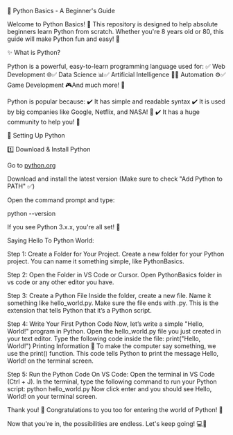 🐍 Python Basics - A Beginner's Guide

Welcome to Python Basics! 🎉 This repository is designed to help absolute beginners learn Python from scratch. Whether you're 8 years old or 80, this guide will make Python fun and easy! 🚀

✨ What is Python?

Python is a powerful, easy-to-learn programming language used for:
✅ Web Development 🌐✅ Data Science 📊✅ Artificial Intelligence 🤖✅ Automation ⚙️✅ Game Development 🎮And much more! 🚀

Python is popular because:
✔️ It has simple and readable syntax
✔️ It is used by big companies like Google, Netflix, and NASA! 🚀
✔️ It has a huge community to help you! 🤝

🔧 Setting Up Python

1️⃣ Download & Install Python

Go to [python.org](https://www.python.org/downloads/)

Download and install the latest version (Make sure to check "Add Python to PATH" ✅)

Open the command prompt and type:

python --version

If you see Python 3.x.x, you're all set! 🎉

Saying Hello To Python World:

Step 1: Create a Folder for Your Project.
Create a new folder for your Python project. You can name it something simple, like PythonBasics.


Step 2: Open the Folder in VS Code or Cursor.
Open PythonBasics folder in vs code or any other editor you have.


Step 3: Create a Python File
Inside the folder, create a new file. Name it something like hello_world.py.
Make sure the file ends with .py. This is the extension that tells Python that it’s a Python script.


Step 4: Write Your First Python Code
Now, let’s write a simple "Hello, World!" program in Python.
Open the hello_world.py file you just created in your text editor.
Type the following code inside the file:
print("Hello, World!")
Printing Information 📢
To make the computer say something, we use the print() function.
This code tells Python to print the message Hello, World! on the terminal screen.


Step 5: Run the Python Code
On VS Code:
Open the terminal in VS Code (Ctrl + J).
In the terminal, type the following command to run your Python script:
python hello_world.py
Now click enter and you should see Hello, World! on your terminal screen.

Thank you! 🎉 Congratulations to you too for entering the world of Python! 🎉

Now that you're in, the possibilities are endless. Let's keep going! 💻🚀

